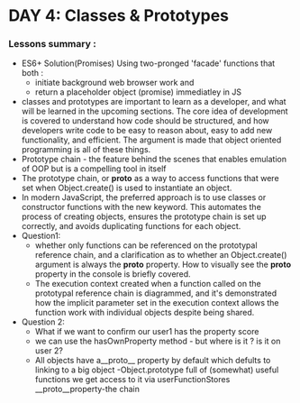 
# DAY 4: Classes & Prototypes 
### Lessons summary :
- ES6+ Solution(Promises) Using two-pronged 'facade' functions that both :
  * initiate background web browser work and 
  * return a placeholder object (promise) immediatley in JS
- classes and prototypes are important to learn as a developer, and what will be learned in the upcoming sections. The core idea of development is covered to understand how code should be structured, and how developers write code to be easy to reason about, easy to add new functionality, and efficient. The argument is made that object oriented programming is all of these things.
- Prototype chain - the feature behind the scenes that enables emulation of OOP but is a compelling tool in itself 
- The prototype chain, or __proto__ as a way to access functions that were set when Object.create() is used to instantiate an object.
- In modern JavaScript, the preferred approach is to use classes or constructor functions with the new keyword. This automates the process of creating objects, ensures the prototype chain is set up correctly, and avoids duplicating functions for each object.
- Question1:
  * whether only functions can be referenced on the prototypal reference chain, and a clarification as to whether an Object.create() argument is always the __proto__ property. How to visually see the __proto__ property in the console is briefly covered.
  *  The execution context created when a function called on the prototypal reference chain is diagrammed, and it's demonstrated how the implicit parameter set in the execution context allows the function work with individual objects despite being shared.
- Question 2:
  * What if we want to confirm our user1 has the property score 
  * we can use the hasOwnProperty method - but where is it ? is it on user 2? 
  * All objects have a__proto__ property by default which defults to linking to a big object -Object.prototype full of (somewhat) useful functions 
we get access to it via userFunctionStores __proto__property-the chain 
